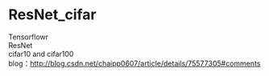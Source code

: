 # ResNet_cifar
Tensorflowr   
ResNet    
cifar10 and cifar100   
blog：http://blog.csdn.net/chaipp0607/article/details/75577305#comments
